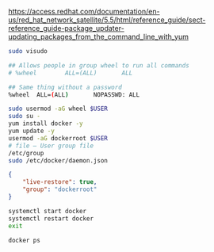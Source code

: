 https://access.redhat.com/documentation/en-us/red_hat_network_satellite/5.5/html/reference_guide/sect-reference_guide-package_updater-updating_packages_from_the_command_line_with_yum

``` bash
sudo visudo
```

``` sh
## Allows people in group wheel to run all commands
# %wheel        ALL=(ALL)       ALL

## Same thing without a password
%wheel  ALL=(ALL)       NOPASSWD: ALL
```

``` bash
sudo usermod -aG wheel $USER
sudo su -
yum install docker -y
yum update -y
usermod -aG dockerroot $USER
# file – User group file
/etc/group 
sudo /etc/docker/daemon.json
```

``` json
{
    "live-restore": true,
    "group": "dockerroot"
}
```

``` bash
systemctl start docker
systemctl restart docker
exit
```
``` bash
docker ps
```


